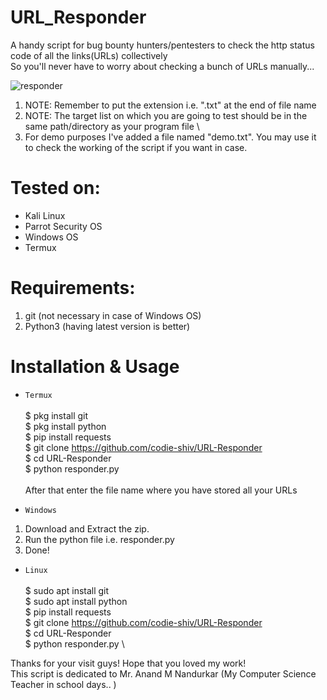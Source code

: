 # URL_Responder
A handy script for bug bounty hunters/pentesters to check the http status code of all the links(URLs) collectively \
So you'll never have to worry about checking a bunch of URLs manually... 


![responder](https://user-images.githubusercontent.com/80361940/113623774-6d5f3800-967c-11eb-9423-bbae6b2498dc.JPG)



1. NOTE: Remember to put the extension i.e. ".txt" at the end of file name 
2. NOTE: The target list on which you are going to test should be in the same path/directory as your program file \
3. For demo purposes I've added a file named "demo.txt". You may use it to check the working of the script if you want in case.

# Tested on:
* Kali Linux
* Parrot Security OS
* Windows OS
* Termux

# Requirements:
1. git (not necessary in case of Windows OS)
2. Python3 (having latest version is better)


# Installation & Usage
* `Termux` \
\
$ pkg install git\
$ pkg install python \
$ pip install requests \
$ git clone https://github.com/codie-shiv/URL-Responder \
$ cd URL-Responder \
$ python responder.py \
\
After that enter the file name where you have stored all your URLs


* `Windows` 

1. Download and Extract the zip. 
2. Run the python file i.e. responder.py 
3. Done! 

* `Linux` \
\
$ sudo apt install git \
$ sudo apt install python \
$ pip install requests \
$ git clone https://github.com/codie-shiv/URL-Responder \
$ cd URL-Responder \
$ python responder.py \

Thanks for your visit guys! Hope that you loved my work! \
This script is dedicated to Mr. Anand M Nandurkar (My Computer Science Teacher in school days.. )
